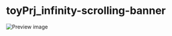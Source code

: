 # toyPrj_infinity-scrolling-banner
![Preview image](https://github.com/jhy0409/toyPrj_infinity-scrolling-banner/blob/main/preview.gif)
